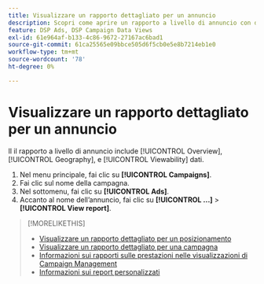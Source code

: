 ```yaml
---
title: Visualizzare un rapporto dettagliato per un annuncio
description: Scopri come aprire un rapporto a livello di annuncio con dati di panoramica, geografia e visualizzabilità.
feature: DSP Ads, DSP Campaign Data Views
exl-id: 61e964af-b133-4c86-9672-27167ac6bad1
source-git-commit: 61ca25565e09bbce505d6f5cb0e5e8b7214eb1e0
workflow-type: tm+mt
source-wordcount: '78'
ht-degree: 0%

---
```


# Visualizzare un rapporto dettagliato per un annuncio

Il <!--legacy --> il rapporto a livello di annuncio include [!UICONTROL Overview], [!UICONTROL Geography], e [!UICONTROL Viewability] dati.

1. Nel menu principale, fai clic su **[!UICONTROL Campaigns]**.
1. Fai clic sul nome della campagna.
1. Nel sottomenu, fai clic su **[!UICONTROL Ads]**.
1. Accanto al nome dell’annuncio, fai clic su  **[!UICONTROL ...]** > **[!UICONTROL View report]**.

>[!MORELIKETHIS]
>
>* [Visualizzare un rapporto dettagliato per un posizionamento](/help/dsp/campaign-management/placements/placement-view-report.md)
>* [Visualizzare un rapporto dettagliato per una campagna](/help/dsp/campaign-management/campaigns/campaign-view-report.md)
>* [Informazioni sui rapporti sulle prestazioni nelle visualizzazioni di Campaign Management](/help/dsp/campaign-management/reports/campaign-reports-about.md)
>* [Informazioni sui report personalizzati](/help/dsp/reports/report-about.md)
